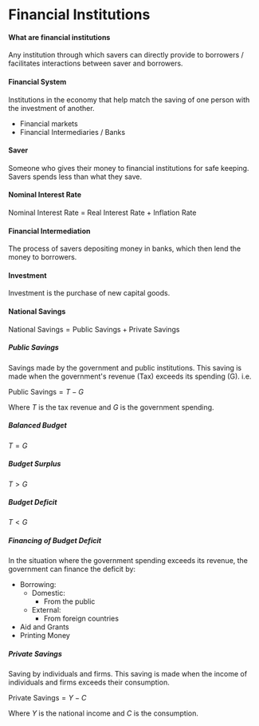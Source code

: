 # Financial Institutions

#### What are financial institutions

Any institution through which savers can directly provide to borrowers / facilitates interactions between saver and
borrowers.

#### Financial System
Institutions in the economy that help match the saving of one person with the investment of another.

- Financial markets
- Financial Intermediaries / Banks

#### Saver
Someone who gives their money to financial institutions for safe keeping. Savers spends less than what they save.

#### Nominal Interest Rate

Nominal Interest Rate = Real Interest Rate + Inflation Rate

#### Financial Intermediation 

The process of savers depositing money in banks, which then lend the money to borrowers.

#### Investment

Investment is the purchase of new capital goods.

#### National Savings

$\text{National Savings} = \text{Public Savings} + \text{Private Savings}$

##### Public Savings

Savings made by the government and public institutions. This saving is made when the government's revenue (Tax) exceeds its
spending (G). i.e.

$\text{Public Savings} = T - G$

Where $T$ is the tax revenue and $G$ is the government spending.

##### Balanced Budget
$T = G$

##### Budget Surplus
$T > G$

##### Budget Deficit
$T  < G$

##### Financing of Budget Deficit

In the situation where the government spending exceeds its revenue, the government can finance the deficit by:

- Borrowing:
    - Domestic:
        - From the public
    - External:
        - From foreign countries
- Aid and Grants
- Printing Money

##### Private Savings

Saving by individuals and firms. This saving is made when the income of individuals and firms exceeds their consumption.

$\text{Private Savings} = Y - C$

Where $Y$ is the national income and $C$ is the consumption.
